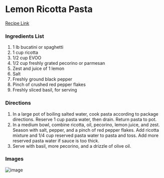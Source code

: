 # Lemon Ricotta Pasta

[Recipe Link](https://www.delish.com/cooking/recipe-ideas/a26830130/ricotta-pasta-recipe/)

### Ingredients List

1. 1 lb bucatini or spaghetti
1. 1 cup ricotta
1. 1/2 cup EVOO
1. 1/2 cup freshly grated pecorino or parmesan
1. Zest and juice of 1 lemon
1. Salt
1. Freshly ground black pepper
1. Pinch of crushed red pepper flakes
1. Freshly sliced basil, for serving

### Directions

1. In a large pot of boiling salted water, cook pasta according to package directions. Reserve 1 cup pasta water, then drain. Return pasta to pot.
1. In a medium bowl, combine ricotta, oil, pecorino, lemon juice, and zest. Season with salt, pepper, and a pinch of red pepper flakes. Add ricotta mixture and 1/4 cup reserved pasta water to pasta and toss. Add more reserved pasta water if sauce is too thick.
1. Serve with basil, more pecorino, and a drizzle of olive oil.

### Images

![image](https://hips.hearstapps.com/hmg-prod.s3.amazonaws.com/images/190314-lemon-ricotta-pasta-horizontal-1-1553117838.png?crop=0.668xw:1.00xh;0.167xw,0&resize=640:*)

